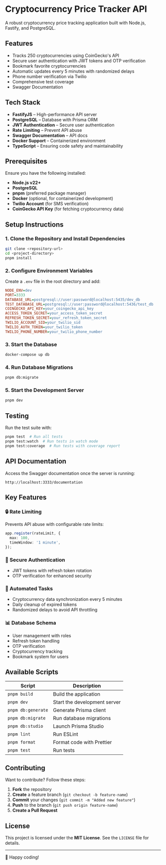 # Cryptocurrency Price Tracker API

A robust cryptocurrency price tracking application built with Node.js, Fastify, and PostgreSQL.

## Features

- Tracks 250 cryptocurrencies using CoinGecko's API
- Secure user authentication with JWT tokens and OTP verification
- Bookmark favorite cryptocurrencies
- Automatic updates every 5 minutes with randomized delays
- Phone number verification via Twilio
- Comprehensive test coverage
- Swagger Documentation

## Tech Stack

- **FastifyJS** – High-performance API server
- **PostgreSQL** – Database with Prisma ORM
- **JWT Authentication** – Secure user authentication
- **Rate Limiting** – Prevent API abuse
- **Swagger Documentation** – API docs
- **Docker Support** – Containerized environment
- **TypeScript** – Ensuring code safety and maintainability

## Prerequisites

Ensure you have the following installed:

- **Node.js v22+**
- **PostgreSQL**
- **pnpm** (preferred package manager)
- **Docker** (optional, for containerized development)
- **Twilio Account** (for SMS verification)
- **CoinGecko API Key** (for fetching cryptocurrency data)

## Setup Instructions

### 1. Clone the Repository and Install Dependencies

```bash
git clone <repository-url>
cd <project-directory>
pnpm install
```

### 2. Configure Environment Variables

Create a `.env` file in the root directory and add:

```ini
NODE_ENV=dev
PORT=3333
DATABASE_URL=postgresql://user:password@localhost:5435/dev_db
TEST_DATABASE_URL=postgresql://user:password@localhost:5436/test_db
COINGECKO_API_KEY=your_coingecko_api_key
ACCESS_TOKEN_SECRET=your_access_token_secret
REFRESH_TOKEN_SECRET=your_refresh_token_secret
TWILIO_ACCOUNT_SID=your_twilio_sid
TWILIO_AUTH_TOKEN=your_twilio_token
TWILIO_PHONE_NUMBER=your_twilio_phone_number
```

### 3. Start the Database

```bash
docker-compose up db
```

### 4. Run Database Migrations

```bash
pnpm db:migrate
```

### 5. Start the Development Server

```bash
pnpm dev
```

## Testing

Run the test suite with:

```bash
pnpm test  # Run all tests
pnpm test:watch  # Run tests in watch mode
pnpm test:coverage  # Run tests with coverage report
```

## API Documentation

Access the Swagger documentation once the server is running:

```plaintext
http://localhost:3333/documentation
```

## Key Features

### 🔒 Rate Limiting

Prevents API abuse with configurable rate limits:

```typescript
app.register(rateLimit, {
  max: 100,
  timeWindow: '1 minute',
});
```

### 🔐 Secure Authentication

- JWT tokens with refresh token rotation
- OTP verification for enhanced security

### 🔄 Automated Tasks

- Cryptocurrency data synchronization every 5 minutes
- Daily cleanup of expired tokens
- Randomized delays to avoid API throttling

### 📊 Database Schema

- User management with roles
- Refresh token handling
- OTP verification
- Cryptocurrency tracking
- Bookmark system for users

## Available Scripts

| Script | Description |
|--------|-------------|
| `pnpm build` | Build the application |
| `pnpm dev` | Start the development server |
| `pnpm db:generate` | Generate Prisma client |
| `pnpm db:migrate` | Run database migrations |
| `pnpm db:studio` | Launch Prisma Studio |
| `pnpm lint` | Run ESLint |
| `pnpm format` | Format code with Prettier |
| `pnpm test` | Run tests |

## Contributing

Want to contribute? Follow these steps:

1. **Fork** the repository
2. **Create** a feature branch (`git checkout -b feature-name`)
3. **Commit** your changes (`git commit -m "Added new feature"`)
4. **Push** to the branch (`git push origin feature-name`)
5. **Create a Pull Request**

## License

This project is licensed under the **MIT License**. See the `LICENSE` file for details.

---

🚀 Happy coding!
